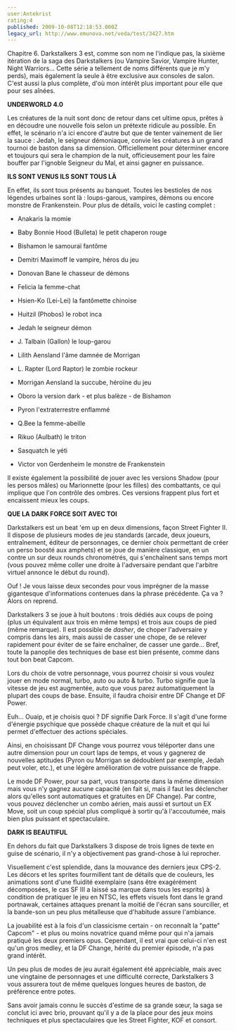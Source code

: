 ```yaml
---
user:Antekrist
rating:4
published: 2009-10-08T12:18:53.000Z
legacy_url: http://www.emunova.net/veda/test/3427.htm
---
```

Chapitre 6\. Darkstalkers 3 est, comme son nom ne l'indique pas, la sixième itération de la saga des Darkstalkers (ou Vampire Savior, Vampire Hunter, Night Warriors... Cette série a tellement de noms différents que je m'y perds), mais également la seule à être exclusive aux consoles de salon. C'est aussi la plus complète, d'où mon intérêt plus important pour elle que pour ses aînées.  

  

**UNDERWORLD 4.0**  

Les créatures de la nuit sont donc de retour dans cet ultime opus, prêtes à en découdre une nouvelle fois selon un prétexte ridicule au possible. En effet, le scénario n'a ici encore d'autre but que de tenter vainement de lier la sauce : Jedah, le seigneur démoniaque, convie les créatures à un grand tournoi de baston dans sa dimension. Officiellement pour déterminer encore et toujours qui sera le champion de la nuit, officieusement pour les faire bouffer par l'ignoble Seigneur du Mal, et ainsi gagner en puissance.  

  

**ILS SONT VENUS ILS SONT TOUS LÀ**  

En effet, ils sont tous présents au banquet. Toutes les bestioles de nos légendes urbaines sont là : loups-garous, vampires, démons ou encore monstre de Frankenstein. Pour plus de détails, voici le casting complet :  

- Anakaris la momie  

- Baby Bonnie Hood (Bulleta) le petit chaperon rouge  

- Bishamon le samouraï fantôme  

- Demitri Maximoff le vampire, héros du jeu  

- Donovan Bane le chasseur de démons  

- Felicia la femme-chat  

- Hsien-Ko (Lei-Lei) la fantômette chinoise  

- Huitzil (Phobos) le robot inca  

- Jedah le seigneur démon  

- J. Talbain (Gallon) le loup-garou  

- Lilith Aensland l'âme damnée de Morrigan  

- L. Rapter (Lord Raptor) le zombie rockeur  

- Morrigan Aensland la succube, héroïne du jeu  

- Oboro la version dark - et plus balèze - de Bishamon  

- Pyron l'extraterrestre enflammé  

- Q.Bee la femme-abeille  

- Rikuo (Aulbath) le triton  

- Sasquatch le yéti  

- Victor von Gerdenheim le monstre de Frankenstein  

Il existe également la possibilité de jouer avec les versions Shadow (pour les persos mâles) ou Marionnette (pour les filles) des combattants, ce qui implique que l'on contrôle des ombres. Ces versions frappent plus fort et encaissent mieux les coups.  

  

**QUE LA DARK FORCE SOIT AVEC TOI**  

Darkstalkers est un beat 'em up en deux dimensions, façon Street Fighter II. Il dispose de plusieurs modes de jeu standards (arcade, deux joueurs, entraînement, éditeur de personnages, ce dernier choix permettant de créer un perso boosté aux amphets) et se joue de manière classique, en un contre un sur deux rounds chronométrés, qui s'enchaînent sans temps mort (vous pouvez même coller une droite à l'adversaire pendant que l'arbitre virtuel annonce le début du round).  

Ouf ! Je vous laisse deux secondes pour vous imprégner de la masse gigantesque d'informations contenues dans la phrase précédente. Ça va ? Alors on reprend.  

Darkstalkers 3 se joue à huit boutons : trois dédiés aux coups de poing (plus un équivalent aux trois en même temps) et trois aux coups de pied (même remarque). Il est possible de _dasher_, de choper l'adversaire y compris dans les airs, mais aussi de casser une chope, de se relever rapidement pour éviter de se faire enchaîner, de casser une garde... Bref, toute la panoplie des techniques de base est bien présente, comme dans tout bon beat Capcom.  

Lors du choix de votre personnage, vous pourrez choisir si vous voulez jouer en mode normal, turbo, auto ou auto & turbo. Turbo signifie que la vitesse de jeu est augmentée, auto que vous parez automatiquement la plupart des coups de base. Ensuite, il faudra choisir entre DF Change et DF Power.  

  

Euh... Ouaip, et je choisis quoi ? DF signifie Dark Force. Il s'agit d'une forme d'énergie psychique que possède chaque créature de la nuit et qui lui permet d'effectuer des actions spéciales.  

Ainsi, en choisissant DF Change vous pourrez vous téléporter dans une autre dimension pour un court laps de temps, et vous y gagnerez de nouvelles aptitudes (Pyron ou Morrigan se dédoublent par exemple, Jedah peut voler, etc.), et une légère amélioration de votre puissance de frappe.  

Le mode DF Power, pour sa part, vous transporte dans la même dimension mais vous n'y gagnez aucune capacité (en fait si, mais il faut les déclencher alors qu'elles sont automatiques et gratuites en DF Change). Par contre, vous pouvez déclencher un combo aérien, mais aussi et surtout un EX Move, soit un coup spécial plus compliqué à sortir qu'à l'accoutumée, mais bien plus puissant et spectaculaire.  

  

**DARK IS BEAUTIFUL**  

En dehors du fait que Darkstalkers 3 dispose de trois lignes de texte en guise de scénario, il n'y a objectivement pas grand-chose à lui reprocher.  

Visuellement c'est splendide, dans la mouvance des derniers jeux CPS-2\. Les décors et les sprites fourmillent tant de détails que de couleurs, les animations sont d'une fluidité exemplaire (sans être exagérément décomposées, le cas SF III a laissé sa marque dans tous les esprits) à condition de pratiquer le jeu en NTSC, les effets visuels font dans le grand portnawak, certaines attaques prenant la moitié de l'écran sans sourciller, et la bande-son un peu plus métalleuse que d'habitude assure l'ambiance.  

La jouabilité est à la fois d'un classicisme certain - on reconnaît la "patte" Capcom" - et plus ou moins novatrice quand même pour qui n'a jamais pratiqué les deux premiers opus. Cependant, il est vrai que celui-ci n'en est qu'un gros medley, et la DF Change, hérité du premier épisode, n'a pas grand intérêt.  

Un peu plus de modes de jeu aurait également été appréciable, mais avec une vingtaine de personnages et une difficulté correcte, Darkstalkers 3 vous assurera tout de même quelques longues heures de baston, de préférence entre potes.  

Sans avoir jamais connu le succès d'estime de sa grande sœur, la saga se conclut ici avec brio, prouvant qu'il y a de la place pour des jeux moins techniques et plus spectaculaires que les Street Fighter, KOF et consort.